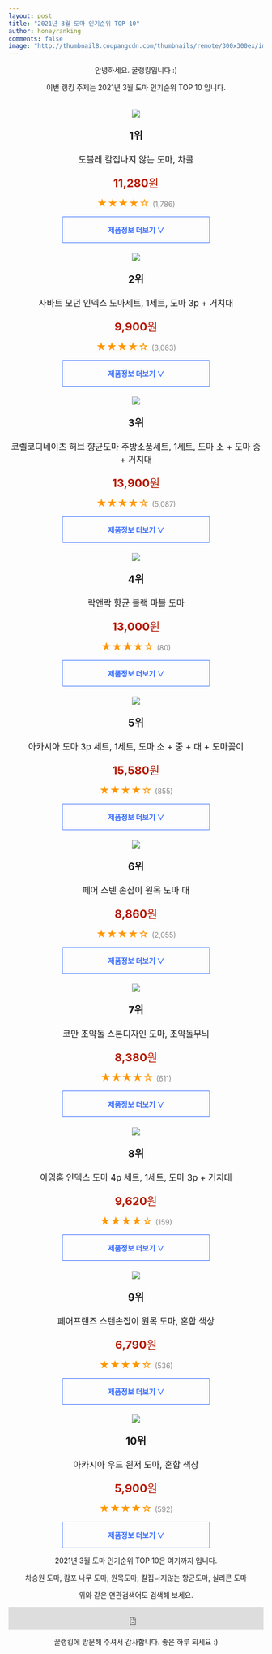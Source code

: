```yaml
--- 
layout: post 
title: "2021년 3월 도마 인기순위 TOP 10" 
author: honeyranking 
comments: false 
image: "http://thumbnail8.coupangcdn.com/thumbnails/remote/300x300ex/image/product/image/vendoritem/2019/09/25/4562175348/8996b438-468b-4ce1-880f-5455f2b35cf8.jpg" 
--- 
```

<p style="text-align: center;">안녕하세요. 꿀랭킹입니다 :)</p> <p style="text-align: center;">이번 랭킹 주제는 2021년 3월 도마 인기순위 TOP 10 입니다.</p><center><img src="http://thumbnail8.coupangcdn.com/thumbnails/remote/300x300ex/image/product/image/vendoritem/2019/09/25/4562175348/8996b438-468b-4ce1-880f-5455f2b35cf8.jpg" style="margin-top:20px" /></center> <p style="text-align: center; font-size: 20px"><b>1위</b></p> <p style="text-align: center; font-size: 17px">도블레 칼집나지 않는 도마, 차콜</p> <p style="text-align: center;"><span style="color: #b61800; font-size: 22px;"><b>11,280</b>원</span></p> <p style="text-align: center;"><span style="color: #ff9600; font-size: 20px;">★★★★☆ </span><span style="color: #878787;">(1,786)</span></p> <center><a href="https://coupa.ng/bTB70h"> <div style="font-size: 14px; display: inline-block; padding: 15px 90px; color: #346aff; border-radius: 2px; border: 1px solid #346aff; cursor: pointer;"><b>제품정보 더보기 &or;</b></div> </a></center><center><img src="http://thumbnail9.coupangcdn.com/thumbnails/remote/300x300ex/image/product/image/vendoritem/2019/01/28/3487292968/84f3fac1-f285-4d0d-8a0d-521e6a958b06.jpg" style="margin-top:20px" /></center> <p style="text-align: center; font-size: 20px"><b>2위</b></p> <p style="text-align: center; font-size: 17px">사바트 모던 인덱스 도마세트, 1세트, 도마 3p + 거치대</p> <p style="text-align: center;"><span style="color: #b61800; font-size: 22px;"><b>9,900</b>원</span></p> <p style="text-align: center;"><span style="color: #ff9600; font-size: 20px;">★★★★☆ </span><span style="color: #878787;">(3,063)</span></p> <center><a href="https://coupa.ng/bTB70k"> <div style="font-size: 14px; display: inline-block; padding: 15px 90px; color: #346aff; border-radius: 2px; border: 1px solid #346aff; cursor: pointer;"><b>제품정보 더보기 &or;</b></div> </a></center><center><img src="http://thumbnail10.coupangcdn.com/thumbnails/remote/300x300ex/image/product/image/vendoritem/2018/08/17/3000689812/8313165d-cdaa-4e94-8f1e-839b5ba945b9.jpg" style="margin-top:20px" /></center> <p style="text-align: center; font-size: 20px"><b>3위</b></p> <p style="text-align: center; font-size: 17px">코렐코디네이츠 허브 향균도마 주방소품세트, 1세트, 도마 소 + 도마 중 + 거치대</p> <p style="text-align: center;"><span style="color: #b61800; font-size: 22px;"><b>13,900</b>원</span></p> <p style="text-align: center;"><span style="color: #ff9600; font-size: 20px;">★★★★☆ </span><span style="color: #878787;">(5,087)</span></p> <center><a href="https://coupa.ng/bTB70m"> <div style="font-size: 14px; display: inline-block; padding: 15px 90px; color: #346aff; border-radius: 2px; border: 1px solid #346aff; cursor: pointer;"><b>제품정보 더보기 &or;</b></div> </a></center><center><img src="http://thumbnail6.coupangcdn.com/thumbnails/remote/300x300ex/image/retail/images/2020/03/20/16/1/4eaa9c15-72f6-466e-8e65-59669a515a77.jpg" style="margin-top:20px" /></center> <p style="text-align: center; font-size: 20px"><b>4위</b></p> <p style="text-align: center; font-size: 17px">락앤락 항균 블랙 마블 도마</p> <p style="text-align: center;"><span style="color: #b61800; font-size: 22px;"><b>13,000</b>원</span></p> <p style="text-align: center;"><span style="color: #ff9600; font-size: 20px;">★★★★☆ </span><span style="color: #878787;">(80)</span></p> <center><a href="https://coupa.ng/bTB70o"> <div style="font-size: 14px; display: inline-block; padding: 15px 90px; color: #346aff; border-radius: 2px; border: 1px solid #346aff; cursor: pointer;"><b>제품정보 더보기 &or;</b></div> </a></center><center><img src="http://thumbnail7.coupangcdn.com/thumbnails/remote/300x300ex/image/product/image/vendoritem/2019/04/12/3476110338/2fe7d3fa-80dc-4de0-84c7-0ca72729ac0a.jpg" style="margin-top:20px" /></center> <p style="text-align: center; font-size: 20px"><b>5위</b></p> <p style="text-align: center; font-size: 17px">아카시아 도마 3p 세트, 1세트, 도마 소 + 중 + 대 + 도마꽂이</p> <p style="text-align: center;"><span style="color: #b61800; font-size: 22px;"><b>15,580</b>원</span></p> <p style="text-align: center;"><span style="color: #ff9600; font-size: 20px;">★★★★☆ </span><span style="color: #878787;">(855)</span></p> <center><a href="https://coupa.ng/bTB70r"> <div style="font-size: 14px; display: inline-block; padding: 15px 90px; color: #346aff; border-radius: 2px; border: 1px solid #346aff; cursor: pointer;"><b>제품정보 더보기 &or;</b></div> </a></center><center><img src="http://thumbnail10.coupangcdn.com/thumbnails/remote/300x300ex/image/product/image/vendoritem/2019/01/28/3000150305/09db8124-4b18-48e0-9a37-c058e33be602.jpg" style="margin-top:20px" /></center> <p style="text-align: center; font-size: 20px"><b>6위</b></p> <p style="text-align: center; font-size: 17px">페어 스텐 손잡이 원목 도마 대</p> <p style="text-align: center;"><span style="color: #b61800; font-size: 22px;"><b>8,860</b>원</span></p> <p style="text-align: center;"><span style="color: #ff9600; font-size: 20px;">★★★★☆ </span><span style="color: #878787;">(2,055)</span></p> <center><a href="https://coupa.ng/bTB70t"> <div style="font-size: 14px; display: inline-block; padding: 15px 90px; color: #346aff; border-radius: 2px; border: 1px solid #346aff; cursor: pointer;"><b>제품정보 더보기 &or;</b></div> </a></center><center><img src="http://thumbnail7.coupangcdn.com/thumbnails/remote/300x300ex/image/product/image/vendoritem/2019/06/04/3002354804/8c413a7f-e447-4c7a-a714-0154503da26a.jpg" style="margin-top:20px" /></center> <p style="text-align: center; font-size: 20px"><b>7위</b></p> <p style="text-align: center; font-size: 17px">코만 조약돌 스톤디자인 도마, 조약돌무늬</p> <p style="text-align: center;"><span style="color: #b61800; font-size: 22px;"><b>8,380</b>원</span></p> <p style="text-align: center;"><span style="color: #ff9600; font-size: 20px;">★★★★☆ </span><span style="color: #878787;">(611)</span></p> <center><a href="https://coupa.ng/bTB70w"> <div style="font-size: 14px; display: inline-block; padding: 15px 90px; color: #346aff; border-radius: 2px; border: 1px solid #346aff; cursor: pointer;"><b>제품정보 더보기 &or;</b></div> </a></center><center><img src="http://thumbnail7.coupangcdn.com/thumbnails/remote/300x300ex/image/retail/images/2019/05/08/9/7/6d1cccec-3a9c-44a6-96c4-d7ef8c6356f0.jpg" style="margin-top:20px" /></center> <p style="text-align: center; font-size: 20px"><b>8위</b></p> <p style="text-align: center; font-size: 17px">아임홈 인덱스 도마 4p 세트, 1세트, 도마 3p + 거치대</p> <p style="text-align: center;"><span style="color: #b61800; font-size: 22px;"><b>9,620</b>원</span></p> <p style="text-align: center;"><span style="color: #ff9600; font-size: 20px;">★★★★☆ </span><span style="color: #878787;">(159)</span></p> <center><a href="https://coupa.ng/bTB70y"> <div style="font-size: 14px; display: inline-block; padding: 15px 90px; color: #346aff; border-radius: 2px; border: 1px solid #346aff; cursor: pointer;"><b>제품정보 더보기 &or;</b></div> </a></center><center><img src="http://thumbnail7.coupangcdn.com/thumbnails/remote/300x300ex/image/product/image/vendoritem/2018/11/08/3519365190/cbb0fa70-7c91-4841-b90f-00ad021d715c.jpg" style="margin-top:20px" /></center> <p style="text-align: center; font-size: 20px"><b>9위</b></p> <p style="text-align: center; font-size: 17px">페어프랜즈 스텐손잡이 원목 도마, 혼합 색상</p> <p style="text-align: center;"><span style="color: #b61800; font-size: 22px;"><b>6,790</b>원</span></p> <p style="text-align: center;"><span style="color: #ff9600; font-size: 20px;">★★★★☆ </span><span style="color: #878787;">(536)</span></p> <center><a href="https://coupa.ng/bTB70A"> <div style="font-size: 14px; display: inline-block; padding: 15px 90px; color: #346aff; border-radius: 2px; border: 1px solid #346aff; cursor: pointer;"><b>제품정보 더보기 &or;</b></div> </a></center><center><img src="http://thumbnail10.coupangcdn.com/thumbnails/remote/300x300ex/image/product/image/vendoritem/2016/03/29/3012563933/44515174-5f4a-482e-a434-5fc9b21774b5.jpg" style="margin-top:20px" /></center> <p style="text-align: center; font-size: 20px"><b>10위</b></p> <p style="text-align: center; font-size: 17px">아카시아 우드 윈저 도마, 혼합 색상</p> <p style="text-align: center;"><span style="color: #b61800; font-size: 22px;"><b>5,900</b>원</span></p> <p style="text-align: center;"><span style="color: #ff9600; font-size: 20px;">★★★★☆ </span><span style="color: #878787;">(592)</span></p> <center><a href="https://coupa.ng/bTB70C"> <div style="font-size: 14px; display: inline-block; padding: 15px 90px; color: #346aff; border-radius: 2px; border: 1px solid #346aff; cursor: pointer;"><b>제품정보 더보기 &or;</b></div> </a></center> <p style="text-align: center;"> </p> <p style="text-align: center;"> </p> <p style="text-align: center;">2021년 3월 도마 인기순위 TOP 10은 여기까지 입니다.</p> <p style="text-align: center;">차승원 도마, 캄포 나무 도마, 원목도마, 칼집나지않는 항균도마, 실리콘 도마</p> <p style="text-align: center;">위와 같은 연관검색어도 검색해 보세요.</p> <iframe src="https://coupa.ng/bSaIdo" width="100%" height="44" frameborder="0" scrolling="no" referrerpolicy="unsafe-url"></iframe> <p style="text-align: center;">꿀랭킹에 방문해 주셔서 감사합니다. 좋은 하루 되세요 :)</p>
